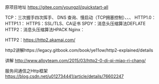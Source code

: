 原项目地址
https://gitee.com/youngzil/quickstart-all


TCP：三次握手四次挥手、 DNS 查询、慢启动（TCP拥塞控制）、、、
HTTP1.0：
HTTP1.1：
HTTPS：SSL/TLS、CA证书
SPDY：消息头压缩算法DEFLATE
HTTP2：消息头压缩算法HPACK
Nginx：


HTTP2：https://http2.akamai.com/

http2讲解https://legacy.gitbook.com/book/ye11ow/http2-explained/details

讲解
http://www.alloyteam.com/2015/03/http2-0-di-qi-miao-ri-chang/

服务间通信之Http框架
https://blog.csdn.net/u012734441/article/details/76602247



